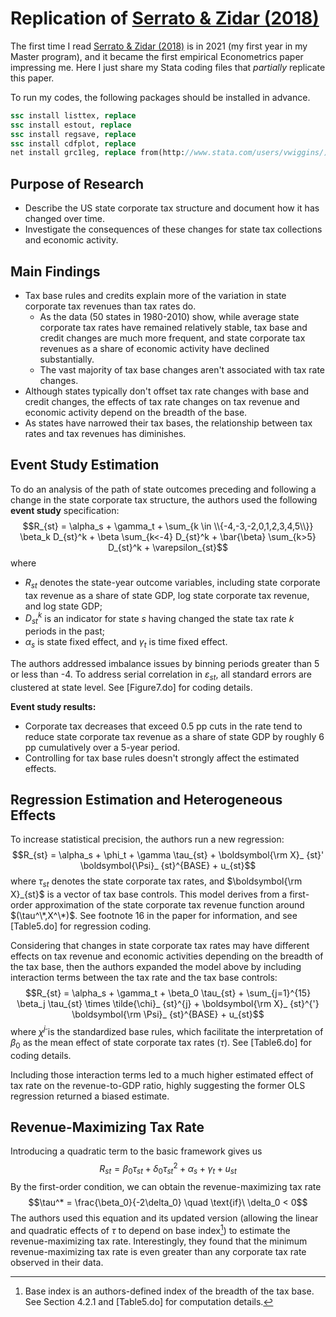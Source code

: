 # Replication of [Serrato & Zidar (2018)](https://doi.org/10.1016/j.jpubeco.2018.09.006)
The first time I read [Serrato & Zidar (2018)](https://doi.org/10.1016/j.jpubeco.2018.09.006) is in 2021 (my first year in my Master program), and it became the first empirical Econometrics paper impressing me. Here I just share my Stata coding files that *partially* replicate this paper.

To run my codes, the following packages should be installed in advance.
```stata
ssc install listtex, replace
ssc install estout, replace
ssc install regsave, replace
ssc install cdfplot, replace
net install grc1leg, replace from(http://www.stata.com/users/vwiggins/)
```

## Purpose of Research
* Describe the US state corporate tax structure and document how it has changed over time.
* Investigate the consequences of these changes for state tax collections and economic activity.

## Main Findings
* Tax base rules and credits explain more of the variation in state corporate tax revenues than tax rates do.
  * As the data (50 states in 1980-2010) show, while average state corporate tax rates have remained relatively stable, tax base and credit changes are much more frequent, and state corporate tax revenues as a share of economic activity have declined substantially.
  * The vast majority of tax base changes aren't associated with tax rate changes.
* Although states typically don't offset tax rate changes with base and credit changes, the effects of tax rate changes on tax revenue and economic activity depend on the breadth of the base.
* As states have narrowed their tax bases, the relationship between tax rates and tax revenues has diminishes.

## Event Study Estimation
To do an analysis of the path of state outcomes preceding and following a change in the state corporate tax structure, the authors used the following **event study** specification:
$$R_{st} = \alpha_s + \gamma_t + \sum_{k \in \\{-4,-3,-2,0,1,2,3,4,5\\}} \beta_k D_{st}^k + \beta \sum_{k<-4} D_{st}^k + \bar{\beta} \sum_{k>5} D_{st}^k + \varepsilon_{st}$$
where
* $R_{st}$ denotes the state-year outcome variables, including state corporate tax revenue as a share of state GDP, log state corporate tax revenue, and log state GDP;
* $D_{st}^k$ is an indicator for state $s$ having changed the state tax rate $k$ periods in the past;
* $\alpha_s$ is state fixed effect, and $\gamma_t$ is time fixed effect.

The authors addressed imbalance issues by binning periods greater than 5 or less than -4. To address serial correlation in $\varepsilon_{st}$, all standard errors are clustered at state level. See [Figure7.do] for coding details.

**Event study results:**
* Corporate tax decreases that exceed 0.5 pp cuts in the rate tend to reduce state corporate tax revenue as a share of state GDP by roughly 6 pp cumulatively over a 5-year period. 
* Controlling for tax base rules doesn't strongly affect the estimated effects.

## Regression Estimation and Heterogeneous Effects
To increase statistical precision, the authors run a new regression:
$$R_{st} = \alpha_s + \phi_t + \gamma \tau_{st} + \boldsymbol{\rm X}_ {st}' \boldsymbol{\Psi}_ {st}^{BASE} + u_{st}$$
where $\tau_{st}$ denotes the state corporate tax rates, and $\boldsymbol{\rm X}_{st}$ is a vector of tax base controls. This model derives from a first-order approximation of the state corporate tax revenue function around $(\tau^\*,X^\*)$. See footnote 16 in the paper for information, and see [Table5.do] for regression coding.

Considering that changes in state corporate tax rates may have different effects on tax revenue and economic activities depending on the breadth of the tax base, then the authors expanded the model above by including interaction terms between the tax rate and the tax base controls:
$$R_{st} = \alpha_s + \gamma_t + \beta_0 \tau_{st} + \sum_{j=1}^{15} \beta_j \tau_{st} \times \tilde{\chi}_ {st}^{j} + \boldsymbol{\rm X}_ {st}^{'} \boldsymbol{\rm \Psi}_ {st}^{BASE} + u_{st}$$
where $\tilde{\chi}^{j}$ is the standardized base rules, which facilitate the interpretation of $\beta_0$ as the mean effect of state corporate tax rates ($\tau$). See [Table6.do] for coding details.

Including those interaction terms led to a much higher estimated effect of tax rate on the revenue-to-GDP ratio, highly suggesting the former OLS regression returned a biased estimate.

## Revenue-Maximizing Tax Rate
Introducing a quadratic term to the basic framework gives us
$$R_{st} = \beta_0 \tau_{st} + \delta_0 \tau_{st}^2 + \alpha_s + \gamma_t + u_{st}$$
By the first-order condition, we can obtain the revenue-maximizing tax rate
$$\tau^* = \frac{\beta_0}{-2\delta_0} \quad \text{if}\ \delta_0 < 0$$
The authors used this equation and its updated version (allowing the linear and quadratic effects of $\tau$ to depend on base index[^1]) to estimate the revenue-maximizing tax rate. Interestingly, they found that the minimum revenue-maximizing tax rate is even greater than any corporate tax rate observed in their data.

[^1]: Base index is an authors-defined index of the breadth of the tax base. See Section 4.2.1 and [Table5.do] for computation details.
